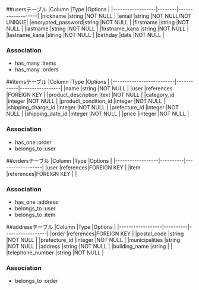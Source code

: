 ##usersテーブル
|Column            |Type    |Options            |
|------------------|--------|-------------------|
|nickname          |string  |NOT NULL           |
|email             |string  |NOT NULL/NOT UNIQUE|
|encrypted_password|string  |NOT NULL           |
|firstname         |string  |NOT NULL           |
|lastname          |string  |NOT NULL           |
|firstname_kana    |string  |NOT NULL           |
|lastname_kana     |string  |NOT NULL           |
|birthday          |date    |NOT NULL           |

### Association
- has_many :items
- has_many :orders


##itemsテーブル
|Column                    |Type        |Options          |
|--------------------------|------------|-----------------|
|name                      |string      |NOT NULL         |
|user                      |references  |FOREIGN KEY      |
|product_description       |text        |NOT NULL         |
|category_id               |integer     |NOT NULL         |
|product_condition_id      |integer     |NOT NULL         |
|shipping_charge_id        |integer     |NOT NULL         |
|prefecture_id             |integer     |NOT NULL         |
|shipping_date_id          |integer     |NOT NULL         |
|price                     |integer     |NOT NULL         |


### Association
- has_one :order
- belongs_to :user

##ordersテーブル
|Column            |Type      |Options           |
|------------------|----------|------------------|
|user              |references|FOREIGN KEY       |
|item              |references|FOREIGN KEY       |
|
### Association
- has_one :address
- belongs_to :user
- belongs_to :item

##addressテーブル
|Column            |Type      |Options           |
|------------------|----------|------------------|
|order             |references|FOREIGN KEY       |
|postal_code       |string    |NOT NULL          |
|prefecture_id     |integer   |NOT NULL          |
|municipalities    |string    |NOT NULL          |
|address           |string    |NOT NULL          |
|building_name     |string    |                  |
|telephone_number  |string    |NOT NULL          |

### Association
- belongs_to :order

